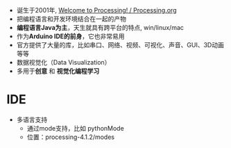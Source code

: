 - 诞生于2001年, [Welcome to Processing! / Processing.org](https://processing.org/)
- 把编程语言和开发环境结合在一起的产物
- **编程语言Java为主**，天生就具有跨平台的特点, win/linux/mac
- 作为**Arduino IDE的前身**，它也非常易用
- 官方提供了大量的库，比如串口、网络、视频、可视化、声音、GUI、3D动画等等
- 数据视觉化（Data Visualization）
- 多用于**创意** 和 **视觉化编程学习**

# IDE
- 多语言支持
	- 通过mode支持，比如 pythonMode
	- 位置：processing-4.1.2/modes
